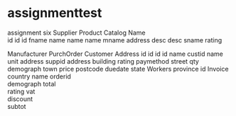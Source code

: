 # assignmenttest
assignment six
Supplier				Product				Catalog								Name	
	id				id				id								fname
	name				name				name								mname
	address				desc				desc								sname
	rating								<product>								
																	
																	
Manufacturer				PurchOrder				Customer								Address	
	id				id				id								id
	name				custid				name								unit
	address				suppid				address								building
	rating				<product>				paymethod								street
					qty				demograph								town
					price												postcode
					duedate												state
Workers																	province
	id			Invoice													country
	name				orderid												
	demograph				total												
	rating				vat												
					discount												
					subtot												
